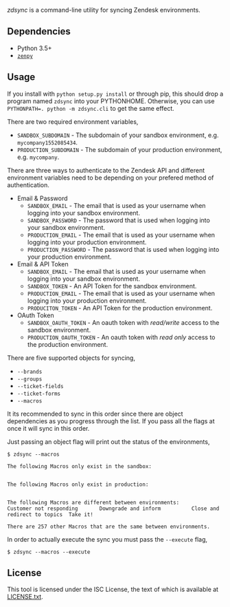 *zdsync* is a command-line utility for syncing Zendesk environments.

## Dependencies

 - Python 3.5+
 - [`zenpy`](https://github.com/facetoe/zenpy)

## Usage

If you install with `python setup.py install` or through pip, this should drop a program named `zdsync` into your PYTHONHOME. Otherwise, you can use `PYTHONPATH=. python -m zdsync.cli` to get the same effect.

There are two required environment variables,

 * `SANDBOX_SUBDOMAIN` - The subdomain of your sandbox environment, e.g. `mycompany1552085434`.
 * `PRODUCTION_SUBDOMAIN` - The subdomain of your production environment, e.g. `mycompany`.

There are three ways to authenticate to the Zendesk API and different environment variables need to be depending on your prefered method of authentication.

 * Email & Password
   * `SANDBOX_EMAIL` - The email that is used as your username when logging into your sandbox environment.
   * `SANDBOX_PASSWORD` - The password that is used when logging into your sandbox environment.
   * `PRODUCTION_EMAIL` - The email that is used as your username when logging into your production environment.
   * `PRODUCTION_PASSWORD` - The password that is used when logging into your production environment.
 * Email & API Token
   * `SANDBOX_EMAIL` - The email that is used as your username when logging into your sandbox environment.
   * `SANDBOX_TOKEN` - An API Token for the sandbox environment.
   * `PRODUCTION_EMAIL` - The email that is used as your username when logging into your production environment.
   * `PRODUCITON_TOKEN` - An API Token for the production environment.
 * OAuth Token
   * `SANDBOX_OAUTH_TOKEN` - An oauth token with _read/write_ access to the sandbox environment.
   * `PRODUCTION_OAUTH_TOKEN` - An oauth token with _read only_ access to the production environment.

There are five supported objects for syncing,

 * `--brands`
 * `--groups`
 * `--ticket-fields`
 * `--ticket-forms`
 * `--macros`

It its recommended to sync in this order since there are object dependencies as you progress through the list. If you pass all the flags at once it will sync in this order.

Just passing an object flag will print out the status of the environments,

```
$ zdsync --macros

The following Macros only exist in the sandbox:


The following Macros only exist in production:


The following Macros are different between environments:
Customer not responding       Downgrade and inform          Close and redirect to topics  Take it!

There are 257 other Macros that are the same between environments.
```

In order to actually execute the sync you must pass the `--execute` flag,

```
$ zdsync --macros --execute
```

## License

This tool is licensed under the ISC License, the text of which is available at [LICENSE.txt](LICENSE.txt).
